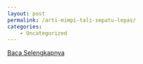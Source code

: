 ```yaml
---
layout: post
permalink: /arti-mimpi-tali-sepatu-lepas/
categories:
    - Uncategorized
---
```


[Baca Selengkapnya](/09)